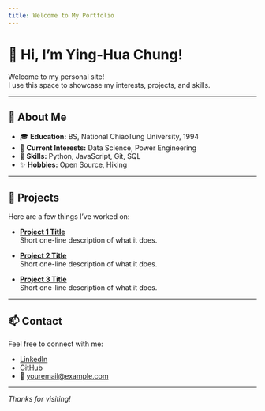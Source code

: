 ```yaml
---
title: Welcome to My Portfolio
---
```


# 👋 Hi, I’m Ying-Hua Chung!

Welcome to my personal site!  
I use this space to showcase my interests, projects, and skills.

---

## 🌱 About Me

- 🎓 **Education:** BS, National ChiaoTung University, 1994
- 💼 **Current Interests:** Data Science, Power Engineering
- 🧩 **Skills:** Python, JavaScript, Git, SQL
- ✨ **Hobbies:** Open Source, Hiking

---

## 🚀 Projects

Here are a few things I’ve worked on:

- **[Project 1 Title](#)**  
  Short one-line description of what it does.

- **[Project 2 Title](#)**  
  Short one-line description of what it does.

- **[Project 3 Title](#)**  
  Short one-line description of what it does.

---

## 📫 Contact

Feel free to connect with me:

- [LinkedIn](https://www.linkedin.com/in/yourprofile)
- [GitHub](https://github.com/yourusername)
- 📧 youremail@example.com

---

_Thanks for visiting!_
